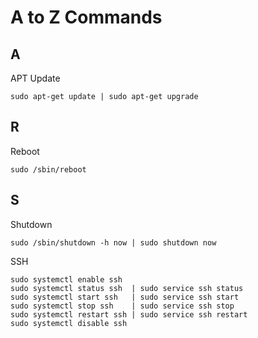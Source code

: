 # A to Z Commands 

## A 
APT Update

    sudo apt-get update | sudo apt-get upgrade
    
## R
Reboot
   
    sudo /sbin/reboot

## S
Shutdown

    sudo /sbin/shutdown -h now | sudo shutdown now
SSH

    sudo systemctl enable ssh 
    sudo systemctl status ssh  | sudo service ssh status
    sudo systemctl start ssh   | sudo service ssh start
    sudo systemctl stop ssh    | sudo service ssh stop
    sudo systemctl restart ssh | sudo service ssh restart
    sudo systemctl disable ssh


    
    
  
